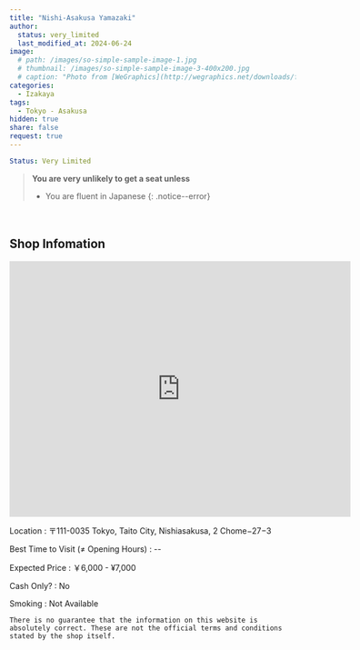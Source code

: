 ```yaml
---
title: "Nishi-Asakusa Yamazaki"
author:
  status: very_limited
  last_modified_at: 2024-06-24
image: 
  # path: /images/so-simple-sample-image-1.jpg
  # thumbnail: /images/so-simple-sample-image-3-400x200.jpg
  # caption: "Photo from [WeGraphics](http://wegraphics.net/downloads/free-ultimate-blurred-background-pack/)"
categories:
  - Izakaya
tags:
  - Tokyo - Asakusa
hidden: true
share: false
request: true
---
```


```yaml
Status: Very Limited 
```

> **You are very unlikely to get a seat unless**
> 
> - You are fluent in Japanese
{: .notice--error}


<p>　</p>


## Shop Infomation
<div class="map">
<iframe src="https://www.google.com/maps/embed?pb=!1m14!1m8!1m3!1d12958.048145198283!2d139.7917594!3d35.7136238!3m2!1i1024!2i768!4f13.1!3m3!1m2!1s0x60188ebe4dcc204b%3A0x25dd63968f8de9f5!2sNISHI%20ASAKUSA%20YAMAZAKI!5e0!3m2!1sen!2sjp!4v1719131151917!5m2!1sen!2sjp" width="600" height="450" style="border:0;" allowfullscreen="" loading="lazy" referrerpolicy="no-referrer-when-downgrade"></iframe>
</div>

<p></p>

Location
: 〒111-0035 Tokyo, Taito City, Nishiasakusa, 2 Chome−27−3

Best Time to Visit (≠ Opening Hours)
: --

Expected Price
: ￥6,000 - ¥7,000

Cash Only?
: No

Smoking
: Not Available

`There is no guarantee that the information on this website is absolutely correct. These are not the official terms and conditions stated by the shop itself.`


